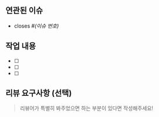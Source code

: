 ## 연관된 이슈

- closes #*(이슈 번호)*

## 작업 내용

- [ ]
- [ ]
- [ ]

## 리뷰 요구사항 (선택)

> 리뷰어가 특별히 봐주었으면 하는 부분이 있다면 작성해주세요!
